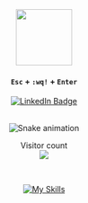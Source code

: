 <div align="center">
  
  <div id="header" align="center">
    <img src="https://media.giphy.com/media/kJV3yFjaVYtlP0CMOR/giphy.gif" width="100"/>
  </div>
  
  #### `Esc` + `:wq!` + `Enter` <br>
  
  <div id="badges">
    <a href="https://www.linkedin.com/in/iulian-poenaru-00bb7215a/">
     <img src="https://img.shields.io/badge/LinkedIn-blue?style=for-the-badge&logo=linkedin&logoColor=white" alt="LinkedIn Badge"/>
    </a>
  </div>
  
  <br> ![Snake animation](https://github.com/poenaruiulian/poenaruiulian/blob/output/github-contribution-grid-snake.svg) <br>
  
  <p align="center"> 
  Visitor count<br>
  <img src="https://profile-counter.glitch.me/poenaruiulian/count.svg" />
  </p> <br>
  
  [![My Skills](https://skillicons.dev/icons?i=js,react,python,c,cpp,git,flask,html,css,nest,flutter)](https://skillicons.dev)
  
</div>

<!--For the snake game animation: https://ericagrundy.medium.com/how-to-add-a-snake-game-to-your-contribution-graph-on-github-e4b5fd295775   -->


